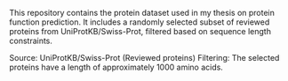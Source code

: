 This repository contains the protein dataset used in my thesis on protein function prediction. It includes a randomly selected subset of reviewed proteins from UniProtKB/Swiss-Prot, filtered based on sequence length constraints.

Source: UniProtKB/Swiss-Prot (Reviewed proteins)
Filtering: The selected proteins have a length of approximately 1000 amino acids.
